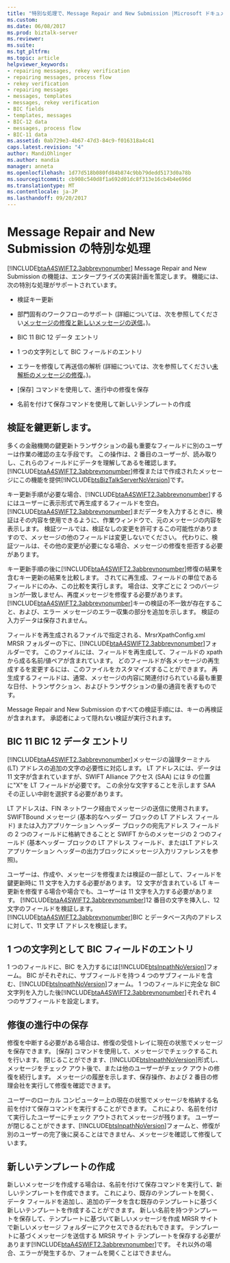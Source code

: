 ```yaml
---
title: "特別な処理で、Message Repair and New Submission |Microsoft ドキュメント"
ms.custom: 
ms.date: 06/08/2017
ms.prod: biztalk-server
ms.reviewer: 
ms.suite: 
ms.tgt_pltfrm: 
ms.topic: article
helpviewer_keywords:
- repairing messages, rekey verification
- repairing messages, process flow
- rekey verification
- repairing messages
- messages, templates
- messages, rekey verification
- BIC fields
- templates, messages
- BIC-12 data
- messages, process flow
- BIC-11 data
ms.assetid: 0ab729e3-4b67-47d3-84c9-f016318a4c41
caps.latest.revision: "4"
author: MandiOhlinger
ms.author: mandia
manager: anneta
ms.openlocfilehash: 1d77d518b080fd84b874c9bb79dedd5173d0a78b
ms.sourcegitcommit: cb908c540d8f1a692d01dc8f313e16cb4b4e696d
ms.translationtype: MT
ms.contentlocale: ja-JP
ms.lasthandoff: 09/20/2017
---
```

# <a name="special-processing-in-message-repair-and-new-submission"></a>Message Repair and New Submission の特別な処理
[!INCLUDE[btaA4SWIFT2.3abbrevnonumber](../../includes/btaa4swift2-3abbrevnonumber-md.md)] Message Repair and New Submission の機能は、エンタープライズの実装計画を策定します。 機能には、次の特別な処理がサポートされています。  
  
-   検証キー更新  
  
-   部門固有のワークフローのサポート (詳細については、次を参照してください[メッセージの修復と新しいメッセージの送信](../../adapters-and-accelerators/accelerator-swift/repairing-messages-and-submitting-new-messages.md)。)。  
  
-   BIC 11 BIC 12 データ エントリ  
  
-   1 つの文字列として BIC フィールドのエントリ  
  
-   エラーを修復して再送信の解析 (詳細については、次を参照してください[未解析のメッセージの修復](../../adapters-and-accelerators/accelerator-swift/repairing-unparsed-messages.md)。)。  
  
-   [保存] コマンドを使用して、進行中の修復を保存  
  
-   名前を付けて保存コマンドを使用して新しいテンプレートの作成  
  
## <a name="rekey-verification"></a>検証を鍵更新します。  
 多くの金融機関の鍵更新トランザクションの最も重要なフィールドに別のユーザーは作業の確認の主な手段です。 この操作は、2 番目のユーザーが、読み取りし、これらのフィールドにデータを理解してあるを確認します。 [!INCLUDE[btaA4SWIFT2.3abbrevnonumber](../../includes/btaa4swift2-3abbrevnonumber-md.md)]修復またはで作成されたメッセージにこの機能を提供[!INCLUDE[btsBizTalkServerNoVersion](../../includes/btsbiztalkservernoversion-md.md)]です。  
  
 キー更新手順が必要な場合、[!INCLUDE[btaA4SWIFT2.3abbrevnonumber](../../includes/btaa4swift2-3abbrevnonumber-md.md)]するにはユーザーに表示形式で再生成するフィールドを空白。 [!INCLUDE[btaA4SWIFT2.3abbrevnonumber](../../includes/btaa4swift2-3abbrevnonumber-md.md)]まだデータを入力するときに、検証はその内容を使用できるように、作業ウィンドウで、元のメッセージの内容を表示します。 検証ツールでは、検証なしの変更を許可するこの可能性がありますので、メッセージの他のフィールドは変更しないでください。 代わりに、検証ツールは、その他の変更が必要になる場合、メッセージの修復を拒否する必要があります。  
  
 キー更新手順の後に[!INCLUDE[btaA4SWIFT2.3abbrevnonumber](../../includes/btaa4swift2-3abbrevnonumber-md.md)]修復の結果を含むキー更新の結果を比較します。 されてに再生成、フィールドの単位であるフィールドにのみ、この比較を実行します。 場合は、文字ごとに 2 つのバージョンが一致しません、再度メッセージを修復する必要があります。 [!INCLUDE[btaA4SWIFT2.3abbrevnonumber](../../includes/btaa4swift2-3abbrevnonumber-md.md)]キーの検証の不一致が存在すること、および、エラー メッセージのエラー収集の部分を追加を示します。 検証の入力データは保存されません。  
  
 フィールドを再生成されるファイルで指定される、MrsrXpathConfig.xml MRSR フォルダーの下に、[!INCLUDE[btaA4SWIFT2.3abbrevnonumber](../../includes/btaa4swift2-3abbrevnonumber-md.md)]フォルダーです。 このファイルには、フィールドを再生成して、フィールドの xpath から成る名前/値ペアが含まれています。 どのフィールドが各メッセージの再生成するを変更するには、このファイルをカスタマイズすることができます。 再生成するフィールドは、通常、メッセージの内容に関連付けられている最も重要な日付、トランザクション、およびトランザクションの量の通貨を表すものです。  
  
 Message Repair and New Submission のすべての検証手順には、キーの再検証が含まれます。 承認者によって隠れない検証が実行されます。  
  
## <a name="entry-of-bic-12-data-as-bic-11"></a>BIC 11 BIC 12 データ エントリ  
 [!INCLUDE[btaA4SWIFT2.3abbrevnonumber](../../includes/btaa4swift2-3abbrevnonumber-md.md)]メッセージの論理ターミナル (LT) アドレスの追加の文字の必要性に対応します。 LT アドレスには、データは 11 文字が含まれていますが、SWIFT Alliance アクセス (SAA) には 9 の位置に"X"を LT フィールドが必要です。 この余分な文字することを示します SAA その正しい中尉を選択する必要があります。  
  
 LT アドレスは、FIN ネットワーク経由でメッセージの送信に使用されます。 SWIFTBound メッセージ (基本的なヘッダー ブロックの LT アドレス フィールド) または入力アプリケーション ヘッダー ブロックの宛先アドレス フィールドの 2 つのフィールドに格納できることと SWIFT からのメッセージの 2 つのフィールド (基本ヘッダー ブロックの LT アドレス フィールド、またはLT アドレス アプリケーション ヘッダーの出力ブロックにメッセージ入力リファレンスを参照)。  
  
 ユーザーは、作成や、メッセージを修復または検証の一部として、フィールドを鍵更新時に 11 文字を入力する必要があります。 12 文字が含まれている LT キー更新を修復する場合や場合でも、ユーザーは 11 文字を入力する必要があります。 [!INCLUDE[btaA4SWIFT2.3abbrevnonumber](../../includes/btaa4swift2-3abbrevnonumber-md.md)]12 番目の文字を挿入し、12 文字のフィールドを検証します。 [!INCLUDE[btaA4SWIFT2.3abbrevnonumber](../../includes/btaa4swift2-3abbrevnonumber-md.md)]BIC とデータベース内のアドレスに対して、11 文字 LT アドレスを検証します。  
  
## <a name="entry-of-bic-fields-as-one-string"></a>1 つの文字列として BIC フィールドのエントリ  
 1 つのフィールドに、BIC を入力するには[!INCLUDE[btsInpathNoVersion](../../includes/btsinpathnoversion-md.md)]フォーム。 BIC がそれぞれに、サブフィールドを持つ 4 つのサブフィールドを含む、[!INCLUDE[btsInpathNoVersion](../../includes/btsinpathnoversion-md.md)]フォーム。 1 つのフィールドに完全な BIC 文字列を入力した後[!INCLUDE[btaA4SWIFT2.3abbrevnonumber](../../includes/btaa4swift2-3abbrevnonumber-md.md)]それぞれ 4 つのサブフィールドを設定します。  
  
## <a name="saving-repairs-in-progress"></a>修復の進行中の保存  
 修復を中断する必要がある場合は、修復の受信トレイに現在の状態でメッセージを保存できます。 [保存] コマンドを使用して、メッセージでチェックするこれを行います。 閉じることができます、[!INCLUDE[btsInpathNoVersion](../../includes/btsinpathnoversion-md.md)]形式し、メッセージをチェック アウト後で、または他のユーザーがチェック アウトの修復を続行します。 メッセージの履歴を示します、保存操作、および 2 番目の修理会社を実行して修復を確認できます。  
  
 ユーザーのローカル コンピューター上の現在の状態でメッセージを格納する名前を付けて保存コマンドを実行することができます。 これにより、名前を付けて実行したユーザーにチェック アウトされてメッセージが残ります。 ユーザーが閉じることができます、[!INCLUDE[btsInpathNoVersion](../../includes/btsinpathnoversion-md.md)]フォームと、修復が別のユーザーの完了後に戻ることはできません、メッセージを確認して修復しています。  
  
## <a name="creating-a-new-template"></a>新しいテンプレートの作成  
 新しいメッセージを作成する場合は、名前を付けて保存コマンドを実行して、新しいテンプレートを作成できます。 これにより、既存のテンプレートを開く、データ フィールドを追加し、追加のデータを含む既存のテンプレートに基づく新しいテンプレートを作成することができます。 新しい名前を持つテンプレートを保存して、テンプレートに基づいて新しいメッセージを作成 MRSR サイトで新しいメッセージ フォルダーにアクセスできるだれもできます。 テンプレートに基づくメッセージを送信する MRSR サイト テンプレートを保存する必要があります[!INCLUDE[btaA4SWIFT2.3abbrevnonumber](../../includes/btaa4swift2-3abbrevnonumber-md.md)]です。 それ以外の場合、エラーが発生するか、フォームを開くことはできません。